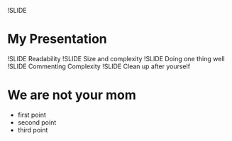!SLIDE 
# My Presentation #

!SLIDE Readability
!SLIDE Size and complexity
!SLIDE Doing one thing well
!SLIDE Commenting Complexity
!SLIDE Clean up after yourself
# We are not your mom #

* first point
* second point
* third point
